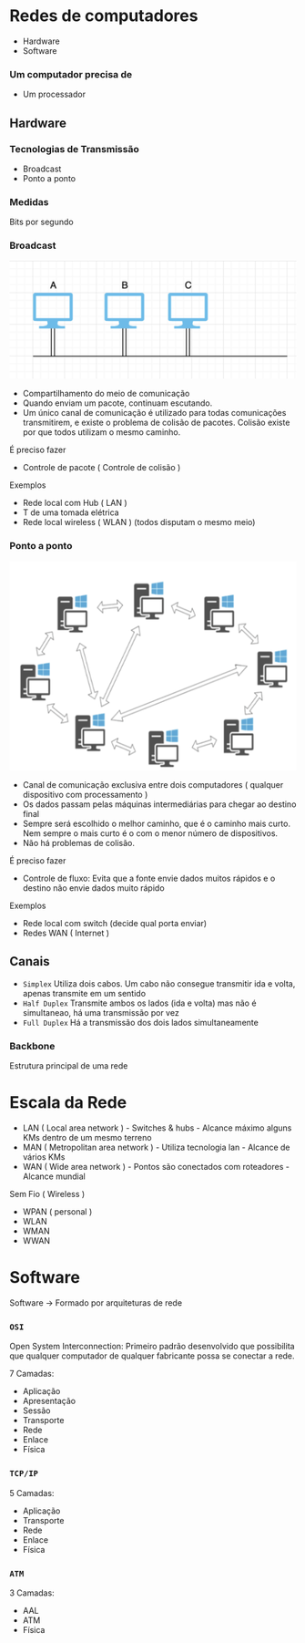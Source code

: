 # Redes de computadores
- Hardware
- Software

### Um computador precisa de
- Um processador

## Hardware
### Tecnologias de Transmissão
- Broadcast
- Ponto a ponto

### Medidas

Bits por segundo

### Broadcast
![rede](assets/aula1-e7706.png)

- Compartilhamento do meio de comunicação
- Quando enviam um pacote, continuam escutando.
- Um único canal de comunicação é utilizado para todas comunicações transmitirem, e existe o problema de colisão de pacotes. Colisão existe por que todos utilizam o mesmo caminho.

É preciso fazer
- Controle de pacote ( Controle de colisão )

Exemplos
- Rede local com Hub ( LAN )
- T de uma tomada elétrica
- Rede local wireless ( WLAN ) (todos disputam o mesmo meio)


### Ponto a ponto
![rede](assets/aula1-3ca05.png)
- Canal de comunicação exclusiva entre dois computadores ( qualquer dispositivo com processamento )
- Os dados passam pelas máquinas intermediárias para chegar ao destino final
- Sempre será escolhido o melhor caminho, que é o caminho mais curto. Nem sempre o mais curto é o com o menor número de dispositivos.
- Não há problemas de colisão.

É preciso fazer
- Controle de fluxo: Evita que a fonte envie dados muitos rápidos e o destino não envie dados muito rápido

Exemplos
- Rede local com switch (decide qual porta enviar)
- Redes WAN ( Internet )

## Canais
- `Simplex` Utiliza dois cabos. Um cabo não consegue transmitir ida e volta, apenas transmite em um sentido
- `Half Duplex` Transmite ambos os lados (ida e volta) mas não é simultaneao, há uma transmissão por vez
- `Full Duplex` Há a transmissão dos dois lados simultaneamente

### Backbone
Estrutura principal de uma rede

# Escala da Rede
- LAN ( Local area network ) - Switches & hubs - Alcance máximo alguns KMs dentro de um mesmo terreno
- MAN ( Metropolitan area network ) - Utiliza tecnologia lan - Alcance de vários KMs
- WAN ( Wide area network ) - Pontos são conectados com roteadores - Alcance mundial

Sem Fio ( Wireless )
- WPAN ( personal )
- WLAN
- WMAN
- WWAN

# Software
Software -> Formado por arquiteturas de rede

### `OSI`
Open System Interconnection: Primeiro padrão desenvolvido que possibilita que qualquer computador de qualquer fabricante possa se conectar a rede.  

7 Camadas:
- Aplicação
- Apresentação
- Sessão
- Transporte
- Rede
- Enlace
- Física

### `TCP/IP`
5 Camadas:
- Aplicação
- Transporte
- Rede
- Enlace
- Física

### `ATM`
3 Camadas:
- AAL
- ATM
- Física
